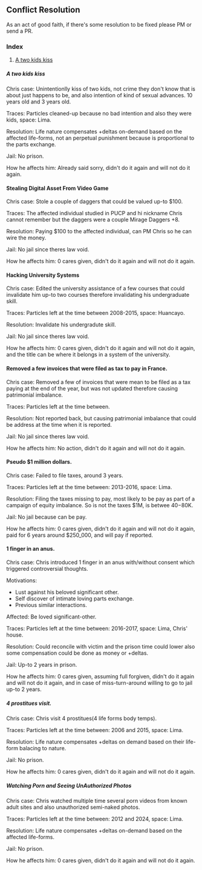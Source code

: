 ## Conflict Resolution
As an act of good faith, if there's some resolution to be fixed please PM or send a PR.

### Index

1. [A two kids kiss](#A-two-kids-kiss)

##### A two kids kiss
Chris case:
Unintentionlly kiss of two kids, not crime they don't know that is about just happens to be, and also intention of kind of sexual advances.
10 years old and 3 years old.

Traces:
Particles cleaned-up because no bad intention and also they were kids, space: Lima.

Resolution:
Life nature compensates +deltas on-demand based on the affected life-forms, not an perpetual punishment because is proportional to the parts exchange.

Jail:
No prison.

How he affects him:
Already said sorry, didn't do it again and will not do it again.


#### Stealing Digital Asset From Video Game
Chris case:
Stole a couple of daggers that could be valued up-to $100.

Traces:
The affected individual studied in PUCP and hi nickname Chris cannot remember
but the daggers were a couple Mirage Daggers +8.

Resolution:
Paying $100 to the affected individual, can PM Chris so he can wire the money.

Jail:
No jail since theres law void.

How he affects him:
0 cares given, didn't do it again and will not do it again.

#### Hacking University Systems
Chris case:
Edited the university assistance of a few courses that could invalidate him up-to two courses
therefore invalidating his undergraduate skill.

Traces:
Particles left at the time between 2008-2015, space: Huancayo.

Resolution:
Invalidate his undergradute skill.

Jail:
No jail since theres law void.

How he affects him:
0 cares given, didn't do it again and will not do it again, and the title can be where it belongs in a system of the university.

#### Removed a few invoices that were filed as tax to pay in France.
Chris case:
Removed a few of invoices that were mean to be filed as a tax paying at the end of the year, but was not updated therefore causing patrimonial imbalance.

Traces:
Particles left at the time between.  

Resolution:
Not reported back, but causing patrimonial imbalance that could be address at the time when it is reported.

Jail:
No jail since theres law void.

How he affects him:
No action, didn't do it again and will not do it again.

#### Pseudo $1 million dollars.
Chris case:
Failed to file taxes, around 3 years.

Traces:
Particles left at the time between: 2013-2016, space: Lima.

Resolution:
Filing the taxes missing to pay, most likely to be pay as part of a campaign of equity imbalance.
So is not the taxes $1M, is betwee $40-$80K.

Jail:
No jail because can be pay.

How he affects him:
0 cares given, didn't do it again and will not do it again, paid for 6 years around $250_000, and will pay if reported.

#### 1 finger in an anus.
Chris case:
Chris introduced 1 finger in an anus with/without consent which triggered controversial thoughts.

Motivations:
- Lust against his beloved significant other.
- Self discover of intimate loving parts exchange.
- Previous similar interactions.

Affected:
Be loved significant-other.

Traces:
Particles left at the time between: 2016-2017, space: Lima, Chris' house.

Resolution:
Could reconcile with victim and the prison time could lower also some compensation could be done as money or +deltas.

Jail:
Up-to 2 years in prison.

How he affects him:
0 cares given, assuming full forgiven, didn't do it again and will not do it again, and in case of miss-turn-around willing to go to jail up-to 2 years.

##### 4 prostitues visit.
Chris case:
Chris visit 4 prostitues(4 life forms body temps).

Traces:
Particles left at the time between: 2006 and 2015, space: Lima.

Resolution:
Life nature compensates +deltas on demand based on their life-form balacing to nature.

Jail:
No prison.

How he affects him:
0 cares given, didn't do it again and will not do it again.

##### Watching Porn and Seeing UnAuthorized Photos
Chris case:
Chris watched multiple time several porn videos from known adult sites and also unauthorized semi-naked photos.

Traces:
Particles left at the time between: 2012 and 2024, space: Lima.

Resolution:
Life nature compensates +deltas on-demand based on the affected life-forms.

Jail:
No prison.

How he affects him:
0 cares given, didn't do it again and will not do it again.
